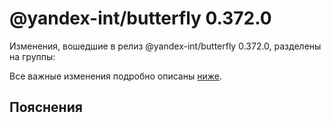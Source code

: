 # @yandex-int/butterfly 0.372.0

<!-- ЧЕЛОВЕЧЕСКОЕ ВСТУПЛЕНИЕ -->

Изменения, вошедшие в релиз @yandex-int/butterfly 0.372.0, разделены на группы:

Все важные изменения подробно описаны [ниже](#Пояснения).

## Пояснения

